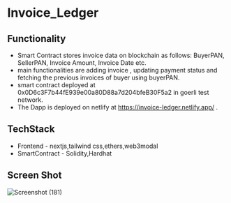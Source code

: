 # Invoice_Ledger

## Functionality
- Smart Contract stores invoice data on blockchain  as follows: BuyerPAN, SellerPAN, Invoice Amount, Invoice Date etc.
- main functionalities are adding invoice , updating payment status and fetching the previous invoices of buyer using buyerPAN.
- smart contract deployed at 0x0D6c3F7b44fE939e00a80D88a7d204bfeB30F5a2 in goerli test network.
- The Dapp is deployed on netlify at https://invoice-ledger.netlify.app/ .
## TechStack
- Frontend - nextjs,tailwind css,ethers,web3modal
- SmartContract - Solidity,Hardhat

## Screen Shot
![Screenshot (181)](https://user-images.githubusercontent.com/98147030/185373404-91aaa22a-945d-4dca-bea5-4f632fcf2ba2.png)
